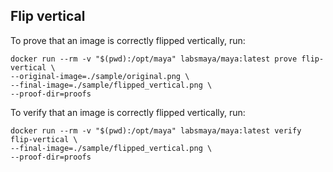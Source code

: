 ## Flip vertical

To prove that an image is correctly flipped vertically, run:
```shell
docker run --rm -v "$(pwd):/opt/maya" labsmaya/maya:latest prove flip-vertical \
--original-image=./sample/original.png \
--final-image=./sample/flipped_vertical.png \
--proof-dir=proofs
```

To verify that an image is correctly flipped vertically, run:
```shell
docker run --rm -v "$(pwd):/opt/maya" labsmaya/maya:latest verify flip-vertical \
--final-image=./sample/flipped_vertical.png \
--proof-dir=proofs
```